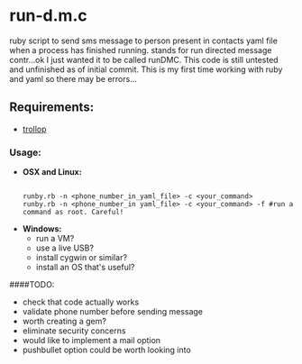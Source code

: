 # run-d.m.c
  ruby script to send sms message to person present in contacts yaml file when a process has finished running. stands for run directed message contr...ok I just wanted it to be called runDMC. This code is still untested and unfinished as of initial commit. This is my first time working with ruby and yaml so there may be errors...

## Requirements:
- [trollop](https://github.com/ManageIQ/trollop)

### Usage:
  - **OSX and Linux:**<br>
    ```shell
    
    runby.rb -n <phone_number_in_yaml_file> -c <your_command>
    runby.rb -n <phone_number_in yaml_file> -c <your_command> -f #run a command as root. Careful!
    
    ```
  - **Windows:**
    - run a VM?
    - use a live USB?
    - install cygwin or similar?
    - install an OS that's useful?

####TODO:
  - check that code actually works
  - validate phone number before sending message
  - worth creating a gem?
  - eliminate security concerns
  - would like to implement a mail option
  - pushbullet option could be worth looking into



